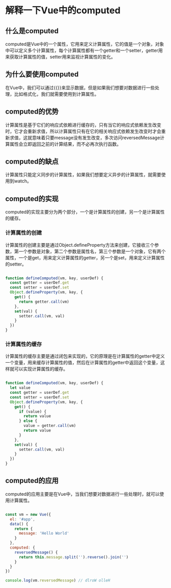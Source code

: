 # 解释一下Vue中的computed

## 什么是computed

computed是Vue中的一个属性，它用来定义计算属性，它的值是一个对象，对象中可以定义多个计算属性，每个计算属性都有一个getter和一个setter，getter用来获取计算属性的值，setter用来监视计算属性的变化。

## 为什么要使用computed

在Vue中，我们可以通过{{}}来显示数据，但是如果我们想要对数据进行一些处理，比如格式化，我们就需要使用到计算属性。

## computed的优势

计算属性是基于它们的响应式依赖进行缓存的，只有当它的响应式依赖发生改变时，它才会重新求值，所以计算属性只有在它的相关响应式依赖发生改变时才会重新求值，这就意味着只要message没有发生改变，多次访问reversedMessage计算属性会立即返回之前的计算结果，而不必再次执行函数。

## computed的缺点

计算属性只能定义同步的计算属性，如果我们想要定义异步的计算属性，就需要使用到watch。

## computed的实现

computed的实现主要分为两个部分，一个是计算属性的创建，另一个是计算属性的缓存。

### 计算属性的创建

计算属性的创建主要是通过Object.defineProperty方法来创建，它接收三个参数，第一个参数是对象，第二个参数是属性名，第三个参数是一个对象，它有两个属性，一个是get，用来定义计算属性的getter，另一个是set，用来定义计算属性的setter。

```js

function defineComputed(vm, key, userDef) {
  const getter = userDef.get
  const setter = userDef.set
  Object.defineProperty(vm, key, {
    get() {
      return getter.call(vm)
    },
    set(val) {
      setter.call(vm, val)
    }
  })
}
```

### 计算属性的缓存

计算属性的缓存主要是通过闭包来实现的，它的原理是在计算属性的getter中定义一个变量，用来缓存计算属性的值，然后在计算属性的getter中返回这个变量，这样就可以实现计算属性的缓存。

```js

function defineComputed(vm, key, userDef) {
  let value
  const getter = userDef.get
  const setter = userDef.set
  Object.defineProperty(vm, key, {
    get() {
      if (value) {
        return value
      } else {
        value = getter.call(vm)
        return value
      }
    },
    set(val) {
      setter.call(vm, val)
    }
  })
}
```

## computed的应用

computed的应用主要是在Vue中，当我们想要对数据进行一些处理时，就可以使用计算属性。

```js

const vm = new Vue({
  el: '#app',
  data() {
    return {
      message: 'Hello World'
    }
  },
  computed: {
    reversedMessage() {
      return this.message.split('').reverse().join('')
    }
  }
})

console.log(vm.reversedMessage) // dlroW olleH
```



